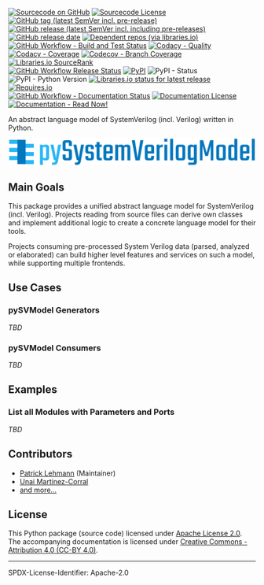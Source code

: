 [![Sourcecode on GitHub](https://img.shields.io/badge/edaa--org-pySVModel-323131.svg?logo=github&longCache=true)](https://github.com/edaa-org/pySVModel)
[![Sourcecode License](https://img.shields.io/pypi/l/pySVModel?logo=GitHub&label=code%20license)](LICENSE.md)
[![GitHub tag (latest SemVer incl. pre-release)](https://img.shields.io/github/v/tag/edaa-org/pySVModel?logo=GitHub&include_prereleases)](https://github.com/edaa-org/pySVModel/tags)
[![GitHub release (latest SemVer incl. including pre-releases)](https://img.shields.io/github/v/release/edaa-org/pySVModel?logo=GitHub&include_prereleases)](https://github.com/edaa-org/pySVModel/releases/latest)
[![GitHub release date](https://img.shields.io/github/release-date/edaa-org/pySVModel?logo=GitHub&)](https://github.com/edaa-org/pySVModel/releases)
[![Dependent repos (via libraries.io)](https://img.shields.io/librariesio/dependent-repos/pypi/pySVModel?logo=GitHub)](https://github.com/edaa-org/pySVModel/network/dependents)  
[![GitHub Workflow - Build and Test Status](https://img.shields.io/github/workflow/status/edaa-org/pySVModel/Unit%20Testing,%20Coverage%20Collection,%20Package,%20Release,%20Documentation%20and%20Publish?label=build%20and%20test&logo=GitHub%20Actions&logoColor=FFFFFF)](https://github.com/edaa-org/pySVModel/actions?query=workflow%3A%22Unit%20Testing,%20Coverage%20Collection,%20Package,%20Release,%20Documentation%20and%20Publish%22)
[![Codacy - Quality](https://img.shields.io/codacy/grade/39d312bf98244961975559f141c3e000?logo=Codacy)](https://app.codacy.com/gh/edaa-org/pySVModel)
[![Codacy - Coverage](https://img.shields.io/codacy/coverage/39d312bf98244961975559f141c3e000?logo=Codacy)](https://app.codacy.com/gh/edaa-org/pySVModel)
[![Codecov - Branch Coverage](https://img.shields.io/codecov/c/github/edaa-org/pySVModel?logo=Codecov)](https://codecov.io/gh/edaa-org/pySVModel)
[![Libraries.io SourceRank](https://img.shields.io/librariesio/sourcerank/pypi/pySVModel)](https://libraries.io/github/edaa-org/pySVModel/sourcerank)  
[![GitHub Workflow Release Status](https://img.shields.io/github/workflow/status/edaa-org/pySVModel/Release?label=release&logo=GitHub%20Actions&logoColor=FFFFFF)](https://github.com/edaa-org/pySVModel/actions?query=workflow%3A%22Release%22)
[![PyPI](https://img.shields.io/pypi/v/pySVModel?logo=PyPI&logoColor=FBE072)](https://pypi.org/project/pySVModel/)
![PyPI - Status](https://img.shields.io/pypi/status/pySVModel?logo=PyPI&logoColor=FBE072)
![PyPI - Python Version](https://img.shields.io/pypi/pyversions/pySVModel?logo=PyPI&logoColor=FBE072)
[![Libraries.io status for latest release](https://img.shields.io/librariesio/release/pypi/pySVModel)](https://libraries.io/github/edaa-org/pySVModel)
[![Requires.io](https://img.shields.io/requires/github/edaa-org/pySVModel)](https://requires.io/github/EDAA-ORG/pySVModel/requirements/?branch=main)  
[![GitHub Workflow - Documentation Status](https://img.shields.io/github/workflow/status/edaa-org/pySVModel/Documentation?label=documentation&logo=GitHub%20Actions&logoColor=FFFFFF)](https://github.com/edaa-org/pySVModel/actions?query=workflow%3A%22Documentation%22)
[![Documentation License](https://img.shields.io/badge/doc%20license-CC--BY%204.0-green)](LICENSE.md)
[![Documentation - Read Now!](https://img.shields.io/badge/doc-read%20now%20%E2%9E%94-blueviolet)](https://edaa-org.github.io/pySVModel/)

An abstract language model of SystemVerilog (incl. Verilog) written in Python.

<p align="center">
  <a title="edaa-org.github.io/pySVModel" href="https://edaa-org.github.io/pySVModel"><img width="500px" src="doc/_static/banner.svg"/></a>
</p>


## Main Goals

This package provides a unified abstract language model for SystemVerilog (incl. Verilog).
Projects reading from source files can derive own classes and implement additional logic to create a concrete language
model for their tools.

Projects consuming pre-processed System Verilog data (parsed, analyzed or elaborated) can build higher level features
and services on such a model, while supporting multiple frontends.


## Use Cases

### pySVModel Generators

*TBD*

### pySVModel Consumers

*TBD*

## Examples

### List all Modules with Parameters and Ports

*TBD*

## Contributors

* [Patrick Lehmann](https://github.com/Paebbels) (Maintainer)
* [Unai Martinez-Corral](https://github.com/umarcor)
* [and more...](https://github.com/edaa-org/pySVModel/graphs/contributors)

## License

This Python package (source code) licensed under [Apache License 2.0](LICENSE.md).  
The accompanying documentation is licensed under [Creative Commons - Attribution 4.0 (CC-BY 4.0)](doc/Doc-License.rst).

-------------------------
SPDX-License-Identifier: Apache-2.0
